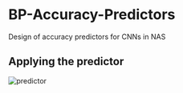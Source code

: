 # BP-Accuracy-Predictors
Design of accuracy predictors for CNNs in NAS

## Applying the predictor
![predictor](https://github.com/xsmida03/BP-Accuracy-Predictors/blob/main/imgs/predictor.png)
